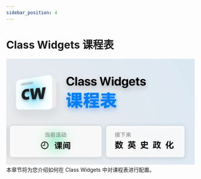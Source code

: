 ```yaml
---
sidebar_position: 4
---
```

# Class Widgets 课程表
![封面](cs-1.png)
本章节将为您介绍如何在 Class Widgets 中对课程表进行配置。
